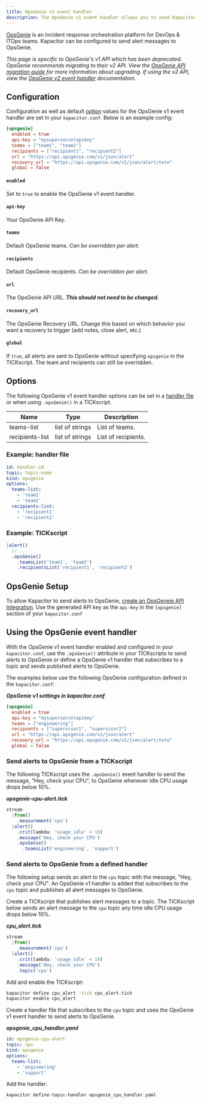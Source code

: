 ```yaml
---
title: OpsGenie v1 event handler
description: The OpsGenie v1 event handler allows you to send Kapacitor alerts to OpsGenie. This page includes configuration options and usage examples.
---
```


[OpsGenie](https://www.opsgenie.com/) is an incident response orchestration platform for DevOps & ITOps teams.
Kapacitor can be configured to send alert messages to OpsGenie.

<dt>
  <em>
    This page is specific to OpsGenie's v1 API which has been deprecated.
    OpsGenie recommends migrating to their v2 API. View the
    <a href="https://docs.opsgenie.com/docs/migration-guide-for-alert-rest-api" target="\_blank">OpsGenie API migration guide</a>
    for more information about upgrading.
    If using the v2 API, view the <a href="../v2">OpsGenie v2 event handler</a> documentation.
  </em>
</dt>

## Configuration
Configuration as well as default [option](#options) values for the OpsGenie v1
event handler are set in your `kapacitor.conf`.
Below is an example config:

```toml
[opsgenie]
  enabled = true
  api-key = "mysupersecretapikey"
  teams = ["team1", "team2"]
  recipients = ["recipient1", "recipient2"]
  url = "https://api.opsgenie.com/v1/json/alert"
  recovery_url = "https://api.opsgenie.com/v1/json/alert/note"
  global = false
```

#### `enabled`
Set to `true` to enable the OpsGenie v1 event handler.

#### `api-key`
Your OpsGenie API Key.

#### `teams`
Default OpsGenie teams. _Can be overridden per alert._

#### `recipients`
Default OpsGenie recipients. _Can be overridden per alert._

#### `url`
The OpsGenie API URL. _**This should not need to be changed.**_

#### `recovery_url`
The OpsGenie Recovery URL. Change this based on which behavior you want a
recovery to trigger (add notes, close alert, etc.)

#### `global`
If `true`, all alerts are sent to OpsGenie without specifying `opsgenie` in the
TICKscript.
The team and recipients can still be overridden.

## Options
The following OpsGenie v1 event handler options can be set in a
[handler file](/kapacitor/v1.5/event_handlers/#handler-file) or when using
`.opsGenie()` in a TICKscript.

| Name            | Type            | Description         |
| ----            | ----            | -----------         |
| teams-list      | list of strings | List of teams.      |
| recipients-list | list of strings | List of recipients. |

### Example: handler file
```yaml
id: handler-id
topic: topic-name
kind: opsgenie
options:
  teams-list:
    - 'team1'
    - 'team2'
  recipients-list:
    - 'recipient1'
    - 'recipient2'
```

### Example: TICKscript
```js
|alert()
  // ...
  .opsGenie()
    .teamsList('team1', 'team2')
    .recipientsList('recipient1', 'recipient2')
```

## OpsGenie Setup
To allow Kapacitor to send alerts to OpsGenie,
[create an OpsGeneie API Integration](https://docs.opsgenie.com/docs/api-integration#section-using-api-integration).
Use the generated API key as the `api-key` in the `[opsgenie]` section of your
`kapacitor.conf`

## Using the OpsGenie event handler
With the OpsGenie v1 event handler enabled and configured in your
`kapacitor.conf`, use the `.opsGenie()` attribute in your TICKscripts to send
alerts to OpsGenie or define a OpsGenie v1 handler that subscribes to a topic
and sends published alerts to OpsGenie.

The examples below use the following OpsGenie configuration defined in the `kapacitor.conf`:

_**OpsGenie v1 settings in kapacitor.conf**_  
```toml
[opsgenie]
  enabled = true
  api-key = "mysupersecretapikey"
  teams = ["engineering"]
  recipients = ["supervisor1", "supervisor2"]
  url = "https://api.opsgenie.com/v1/json/alert"
  recovery_url = "https://api.opsgenie.com/v1/json/alert/note"
  global = false
```

### Send alerts to OpsGenie from a TICKscript

The following TICKscript uses the `.opsGenie()` event handler to send the message,
"Hey, check your CPU", to OpsGenie whenever idle CPU usage drops below 10%.

_**opsgenie-cpu-alert.tick**_  
```js
stream
  |from()
    .measurement('cpu')
  |alert()
    .crit(lambda: 'usage_idle' < 10)
    .message('Hey, check your CPU')
    .opsGenie()
      .teamsList('engineering', 'support')
```

### Send alerts to OpsGenie from a defined handler

The following setup sends an alert to the `cpu` topic with the message, "Hey,
check your CPU". An OpsGenie v1 handler is added that subscribes to the `cpu`
topic and publishes all alert messages to OpsGenie.

Create a TICKscript that publishes alert messages to a topic.
The TICKscript below sends an alert message to the `cpu` topic any time idle CPU
usage drops below 10%.

_**cpu\_alert.tick**_
```js
stream
  |from()
    .measurement('cpu')
  |alert()
    .crit(lambda: 'usage_idle' < 10)
    .message('Hey, check your CPU')
    .topic('cpu')
```

Add and enable the TICKscript:

```bash
kapacitor define cpu_alert -tick cpu_alert.tick
kapacitor enable cpu_alert
```

Create a handler file that subscribes to the `cpu` topic and uses the OpsGenie v1
event handler to send alerts to OpsGenie.

_**opsgenie\_cpu\_handler.yaml**_
```yaml
id: opsgenie-cpu-alert
topic: cpu
kind: opsgenie
options:
  teams-list:
    - 'engineering'
    - 'support'
```

Add the handler:

```bash
kapacitor define-topic-handler opsgenie_cpu_handler.yaml
```
